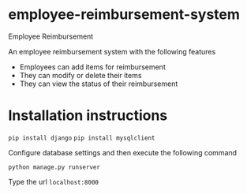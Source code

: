 # employee-reimbursement-system
Employee Reimbursement 

An employee reimbursement system with the following features
- Employees can add items for reimbursement
- They can modify or delete their items
- They can view the status of their reimbursement

# Installation instructions

`pip install django`
`pip install mysqlclient`

Configure database settings and then execute the following command

`python manage.py runserver`

Type the url
`localhost:8000`
